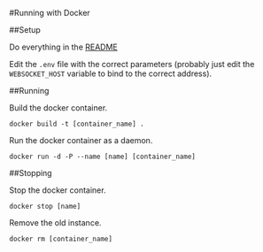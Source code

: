 #Running with Docker

##Setup

Do everything in the [README](./README.md)

Edit the `.env` file with the correct parameters (probably just edit the
`WEBSOCKET_HOST` variable to bind to the correct address).

##Running

Build the docker container.

`docker build -t [container_name] .`

Run the docker container as a daemon.

`docker run -d -P --name [name] [container_name]`

##Stopping

Stop the docker container.

`docker stop [name]`

Remove the old instance.

`docker rm [container_name]`

